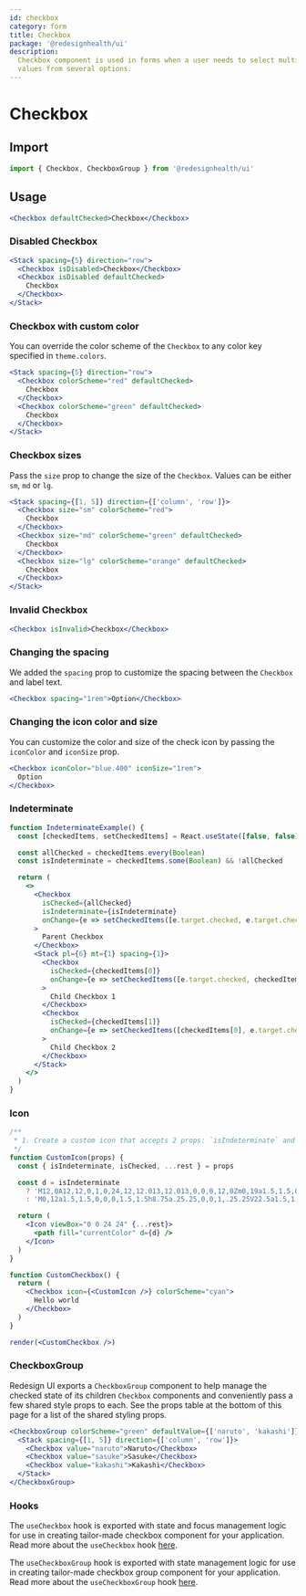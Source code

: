 ```yaml
---
id: checkbox
category: form
title: Checkbox
package: '@redesignhealth/ui'
description:
  Checkbox component is used in forms when a user needs to select multiple
  values from several options.
---
```


# Checkbox

## Import

```js
import { Checkbox, CheckboxGroup } from '@redesignhealth/ui'
```

## Usage

```jsx
<Checkbox defaultChecked>Checkbox</Checkbox>
```

### Disabled Checkbox

```jsx
<Stack spacing={5} direction="row">
  <Checkbox isDisabled>Checkbox</Checkbox>
  <Checkbox isDisabled defaultChecked>
    Checkbox
  </Checkbox>
</Stack>
```

### Checkbox with custom color

You can override the color scheme of the `Checkbox` to any color key specified
in `theme.colors`.

```jsx
<Stack spacing={5} direction="row">
  <Checkbox colorScheme="red" defaultChecked>
    Checkbox
  </Checkbox>
  <Checkbox colorScheme="green" defaultChecked>
    Checkbox
  </Checkbox>
</Stack>
```

### Checkbox sizes

Pass the `size` prop to change the size of the `Checkbox`. Values can be either
`sm`, `md` or `lg`.

```jsx
<Stack spacing={[1, 5]} direction={['column', 'row']}>
  <Checkbox size="sm" colorScheme="red">
    Checkbox
  </Checkbox>
  <Checkbox size="md" colorScheme="green" defaultChecked>
    Checkbox
  </Checkbox>
  <Checkbox size="lg" colorScheme="orange" defaultChecked>
    Checkbox
  </Checkbox>
</Stack>
```

### Invalid Checkbox

```jsx
<Checkbox isInvalid>Checkbox</Checkbox>
```

### Changing the spacing

We added the `spacing` prop to customize the spacing between the `Checkbox` and
label text.

```jsx
<Checkbox spacing="1rem">Option</Checkbox>
```

### Changing the icon color and size

You can customize the color and size of the check icon by passing the
`iconColor` and `iconSize` prop.

```jsx
<Checkbox iconColor="blue.400" iconSize="1rem">
  Option
</Checkbox>
```

### Indeterminate

```jsx
function IndeterminateExample() {
  const [checkedItems, setCheckedItems] = React.useState([false, false])

  const allChecked = checkedItems.every(Boolean)
  const isIndeterminate = checkedItems.some(Boolean) && !allChecked

  return (
    <>
      <Checkbox
        isChecked={allChecked}
        isIndeterminate={isIndeterminate}
        onChange={e => setCheckedItems([e.target.checked, e.target.checked])}
      >
        Parent Checkbox
      </Checkbox>
      <Stack pl={6} mt={1} spacing={1}>
        <Checkbox
          isChecked={checkedItems[0]}
          onChange={e => setCheckedItems([e.target.checked, checkedItems[1]])}
        >
          Child Checkbox 1
        </Checkbox>
        <Checkbox
          isChecked={checkedItems[1]}
          onChange={e => setCheckedItems([checkedItems[0], e.target.checked])}
        >
          Child Checkbox 2
        </Checkbox>
      </Stack>
    </>
  )
}
```

### Icon

```jsx
/**
 * 1. Create a custom icon that accepts 2 props: `isIndeterminate` and `isChecked`
 */
function CustomIcon(props) {
  const { isIndeterminate, isChecked, ...rest } = props

  const d = isIndeterminate
    ? 'M12,0A12,12,0,1,0,24,12,12.013,12.013,0,0,0,12,0Zm0,19a1.5,1.5,0,1,1,1.5-1.5A1.5,1.5,0,0,1,12,19Zm1.6-6.08a1,1,0,0,0-.6.917,1,1,0,1,1-2,0,3,3,0,0,1,1.8-2.75A2,2,0,1,0,10,9.255a1,1,0,1,1-2,0,4,4,0,1,1,5.6,3.666Z'
    : 'M0,12a1.5,1.5,0,0,0,1.5,1.5h8.75a.25.25,0,0,1,.25.25V22.5a1.5,1.5,0,0,0,3,0V13.75a.25.25,0,0,1,.25-.25H22.5a1.5,1.5,0,0,0,0-3H13.75a.25.25,0,0,1-.25-.25V1.5a1.5,1.5,0,0,0-3,0v8.75a.25.25,0,0,1-.25.25H1.5A1.5,1.5,0,0,0,0,12Z'

  return (
    <Icon viewBox="0 0 24 24" {...rest}>
      <path fill="currentColor" d={d} />
    </Icon>
  )
}

function CustomCheckbox() {
  return (
    <Checkbox icon={<CustomIcon />} colorScheme="cyan">
      Hello world
    </Checkbox>
  )
}

render(<CustomCheckbox />)
```

### CheckboxGroup

Redesign UI exports a `CheckboxGroup` component to help manage the checked state of
its children `Checkbox` components and conveniently pass a few shared style
props to each. See the props table at the bottom of this page for a list of the
shared styling props.

```jsx
<CheckboxGroup colorScheme="green" defaultValue={['naruto', 'kakashi']}>
  <Stack spacing={[1, 5]} direction={['column', 'row']}>
    <Checkbox value="naruto">Naruto</Checkbox>
    <Checkbox value="sasuke">Sasuke</Checkbox>
    <Checkbox value="kakashi">Kakashi</Checkbox>
  </Stack>
</CheckboxGroup>
```

### Hooks

The `useCheckbox` hook is exported with state and focus management logic for use
in creating tailor-made checkbox component for your application. Read more about
the `useCheckbox` hook [here](/docs/styled-system/component-hooks/use-checkbox).

The `useCheckboxGroup` hook is exported with state management logic for use in
creating tailor-made checkbox group component for your application. Read more
about the `useCheckboxGroup` hook
[here](/docs/styled-system/component-hooks/use-checkbox-group).

